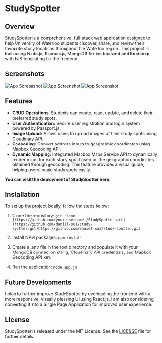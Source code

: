 # StudySpotter

## Overview
StudySpotter is a comprehensive, full-stack web application designed to help University of Waterloo students discover, share, and review their favourite study locations throughout the Waterloo region. This project is built using Node.js, Express.js, MongoDB for the backend and Bootstrap with EJS templating for the frontend.

## Screenshots
![App Screenshot](https://raw.githubusercontent.com/daniel-su1/study-spotter/main/screenshots/Screenshot%202023-07-22%20174037.jpg)
![App Screenshot](https://raw.githubusercontent.com/daniel-su1/study-spotter/main/screenshots/Screenshot%202023-07-22%20174136.jpg)
![App Screenshot](https://raw.githubusercontent.com/daniel-su1/study-spotter/main/screenshots/Screenshot%202023-07-22%20173959.jpg)

## Features
- **CRUD Operations:** Students can create, read, update, and delete their preferred study spots.
- **User Authentication:** Secure user registration and login system powered by Passport.js.
- **Image Upload:** Allows users to upload images of their study spots using Cloudinary API.
- **Geocoding:** Convert address inputs to geographic coordinates using Mapbox Geocoding API.
- **Dynamic Mapping:** Integrated Mapbox Maps Service API to dynamically render maps for each study spot based on the geographic coordinates obtained through geocoding. This feature provides a visual guide, helping users locate study spots easily.

**You can visit the deployment of StudySpotter [here.](https://studyspotter-2e57eb2137fb.herokuapp.com/)**

## Installation

To set up the project locally, follow the steps below:

1. Clone the repository:
```git clone [https://github.com/your_username_/StudySpotter.git](https://github.com/daniel-su1/study-spotter.git)https://github.com/daniel-su1/study-spotter.git```

2. Install NPM packages:
```npm install```

3. Create a .env file in the root directory and populate it with your MongoDB connection string, Cloudinary API credentials, and Mapbox Geocoding API key.

4. Run the application:
```node app.js```

## Future Developments

I plan to further improve StudySpotter by overhauling the frontend with a more responsive, visually pleasing UI using React.js. I am also considering converting it into a Single Page Application for improved user experience.

## License

StudySpotter is released under the MIT License. See the [LICENSE](https://github.com/your_username_/StudySpotter/blob/main/LICENSE) file for further details.
